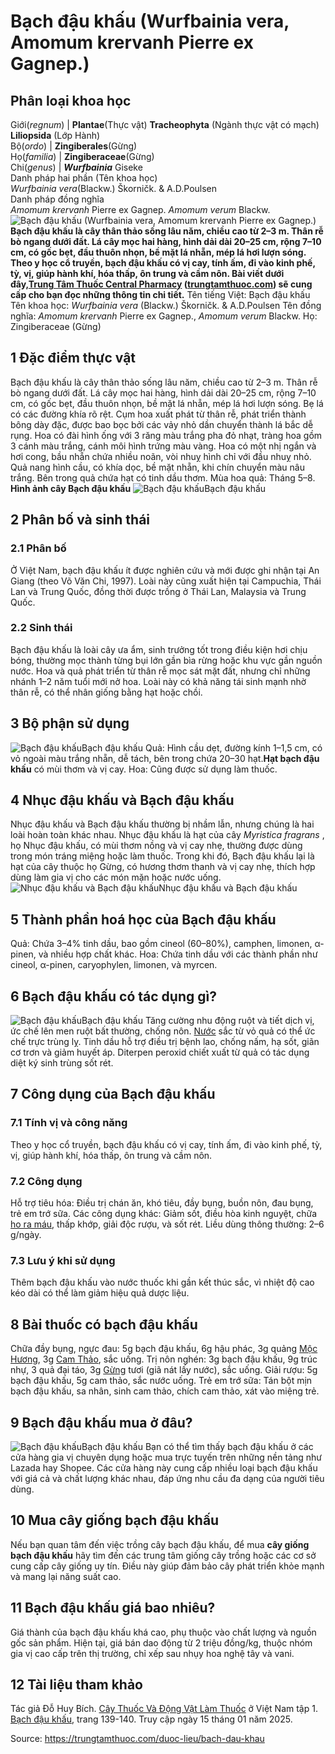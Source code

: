 # Bạch đậu khấu (Wurfbainia vera, Amomum krervanh Pierre ex Gagnep.)

Phân loại khoa học  
---  
Giới(_regnum_) |  **Plantae**(Thực vật) **Tracheophyta** (Ngành thực vật có mạch) **Liliopsida** (Lớp Hành)  
Bộ(_ordo_) | **Zingiberales**(Gừng)  
Họ(_familia_) | **Zingiberaceae**(Gừng)  
Chi(_genus_) | _**Wurfbainia**_ Giseke  
Danh pháp hai phần (Tên khoa học)  
_Wurfbainia vera_(Blackw.) Škorničk. & A.D.Poulsen  
Danh pháp đồng nghĩa  
_Amomum krervanh_ Pierre ex Gagnep. _Amomum verum_ Blackw.  
![Bạch đậu khấu \(Wurfbainia vera, Amomum krervanh Pierre ex Gagnep.\)](https://trungtamthuoc.com/images/others/bach-dau-khau-1-0413.jpg)
**Bạch đậu khấu là cây thân thảo sống lâu năm, chiều cao từ 2–3 m. Thân rễ bò ngang dưới đất. Lá cây mọc hai hàng, hình dải dài 20–25 cm, rộng 7–10 cm, có gốc bẹt, đầu thuôn nhọn, bề mặt lá nhẵn, mép lá hơi lượn sóng. Theo y học cổ truyền, bạch đậu khấu có vị cay, tính ấm, đi vào kinh phế, tỳ, vị, giúp hành khí, hóa thấp, ôn trung và cầm nôn. Bài viết dưới đây,[Trung Tâm Thuốc Central Pharmacy](https://trungtamthuoc.com/ "Trung Tâm Thuốc Central Pharmacy") ([trungtamthuoc.com](https://trungtamthuoc.com/ "trungtamthuoc.com")) sẽ cung cấp cho bạn đọc những thông tin chi tiết.**
Tên tiếng Việt: Bạch đậu khấu
Tên khoa học: _Wurfbainia vera_ (Blackw.) Škorničk. & A.D.Poulsen
Tên đồng nghĩa:  _Amomum krervanh_ Pierre ex Gagnep.,  _Amomum verum_ Blackw.
Họ: Zingiberaceae (Gừng)
##  1 Đặc điểm thực vật
Bạch đậu khấu là cây thân thảo sống lâu năm, chiều cao từ 2–3 m. Thân rễ bò ngang dưới đất. Lá cây mọc hai hàng, hình dải dài 20–25 cm, rộng 7–10 cm, có gốc bẹt, đầu thuôn nhọn, bề mặt lá nhẵn, mép lá hơi lượn sóng. Bẹ lá có các đường khía rõ rệt.
Cụm hoa xuất phát từ thân rễ, phát triển thành bông dày đặc, được bao bọc bởi các vảy nhỏ dần chuyển thành lá bắc dễ rụng. Hoa có đài hình ống với 3 răng màu trắng pha đỏ nhạt, tràng hoa gồm 3 cánh màu trắng, cánh môi hình trứng màu vàng. Hoa có một nhị ngắn và hơi cong, bầu nhẵn chứa nhiều noãn, vòi nhuỵ hình chỉ với đầu nhuỵ nhỏ.
Quả nang hình cầu, có khía dọc, bề mặt nhẵn, khi chín chuyển màu nâu trắng. Bên trong quả chứa hạt có tinh dầu thơm.
Mùa hoa quả: Tháng 5–8.
**Hình ảnh cây Bạch đậu khấu**
![Bạch đậu khấu](https://trungtamthuoc.com/images/item/bach-dau-khau-1.jpg)Bạch đậu khấu
##  2 Phân bố và sinh thái
### 2.1 Phân bố
Ở Việt Nam, bạch đậu khấu ít được nghiên cứu và mới được ghi nhận tại An Giang (theo Võ Văn Chi, 1997). Loài này cũng xuất hiện tại Campuchia, Thái Lan và Trung Quốc, đồng thời được trồng ở Thái Lan, Malaysia và Trung Quốc.
### 2.2 Sinh thái
Bạch đậu khấu là loài cây ưa ẩm, sinh trưởng tốt trong điều kiện hơi chịu bóng, thường mọc thành từng bụi lớn gần bìa rừng hoặc khu vực gần nguồn nước. Hoa và quả phát triển từ thân rễ mọc sát mặt đất, nhưng chỉ những nhánh 1–2 năm tuổi mới nở hoa. Loài này có khả năng tái sinh mạnh nhờ thân rễ, có thể nhân giống bằng hạt hoặc chồi.
##  3 Bộ phận sử dụng
![Bạch đậu khấu](https://trungtamthuoc.com/images/item/bach-dau-khau-2.jpg)Bạch đậu khấu
Quả: Hình cầu dẹt, đường kính 1–1,5 cm, có vỏ ngoài màu trắng nhẵn, dễ tách, bên trong chứa 20–30 hạt.**Hạt bạch đậu khấu** có mùi thơm và vị cay.
Hoa: Cũng được sử dụng làm thuốc.
##  4 Nhục đậu khấu và Bạch đậu khấu
Nhục đậu khấu và Bạch đậu khấu thường bị nhầm lẫn, nhưng chúng là hai loài hoàn toàn khác nhau. Nhục đậu khấu là hạt của cây _Myristica fragrans_ , họ Nhục đậu khấu, có mùi thơm nồng và vị cay nhẹ, thường được dùng trong món tráng miệng hoặc làm thuốc. Trong khi đó, Bạch đậu khấu lại là hạt của cây thuộc họ Gừng, có hương thơm thanh và vị cay nhẹ, thích hợp dùng làm gia vị cho các món mặn hoặc nước uống.
![Nhục đậu khấu và Bạch đậu khấu](https://trungtamthuoc.com/images/item/phan-biet-nhuc-dau-khau-va-bach-dau-khau.jpg)Nhục đậu khấu và Bạch đậu khấu
##  5 Thành phần hoá học của Bạch đậu khấu
Quả: Chứa 3–4% tinh dầu, bao gồm cineol (60–80%), camphen, limonen, α-pinen, và nhiều hợp chất khác.
Hoa: Chứa tinh dầu với các thành phần như cineol, α-pinen, caryophylen, limonen, và myrcen.
##  6 Bạch đậu khấu có tác dụng gì?
![Bạch đậu khấu](https://trungtamthuoc.com/images/item/bach-dau-khau-3.jpg)Bạch đậu khấu
Tăng cường nhu động ruột và tiết dịch vị, ức chế lên men ruột bất thường, chống nôn.
[Nước](https://trungtamthuoc.com/hoat-chat/nuoc "Nước") sắc từ vỏ quả có thể ức chế trực trùng lỵ.
Tinh dầu hỗ trợ điều trị bệnh lao, chống nấm, hạ sốt, giãn cơ trơn và giảm huyết áp.
Diterpen peroxid chiết xuất từ quả có tác dụng diệt ký sinh trùng sốt rét.
##  7 Công dụng của Bạch đậu khấu
### 7.1 Tính vị và công năng
Theo y học cổ truyền, bạch đậu khấu có vị cay, tính ấm, đi vào kinh phế, tỳ, vị, giúp hành khí, hóa thấp, ôn trung và cầm nôn.
### 7.2 Công dụng
Hỗ trợ tiêu hóa: Điều trị chán ăn, khó tiêu, đầy bụng, buồn nôn, đau bụng, trẻ em trớ sữa.
Các công dụng khác: Giảm sốt, điều hòa kinh nguyệt, chữa [ho ra máu](https://trungtamthuoc.com/bai-viet/ho-ra-mau "ho ra máu"), thấp khớp, giải độc rượu, và sốt rét.
Liều dùng thông thường: 2–6 g/ngày.
### 7.3 Lưu ý khi sử dụng
Thêm bạch đậu khấu vào nước thuốc khi gần kết thúc sắc, vì nhiệt độ cao kéo dài có thể làm giảm hiệu quả dược liệu.
##  8 Bài thuốc có bạch đậu khấu
Chữa đầy bụng, ngực đau: 5g bạch đậu khấu, 6g hậu phác, 3g quảng [Mộc Hương](https://trungtamthuoc.com/duoc-lieu/moc-huong-38 "Mộc Hương"), 3g [Cam Thảo](https://trungtamthuoc.com/duoc-lieu/cam-thao-32 "Cam Thảo"), sắc uống.
Trị nôn nghén: 3g bạch đậu khấu, 9g trúc nhự, 3 quả đại táo, 3g [Gừng](https://trungtamthuoc.com/duoc-lieu/gung-14 "Gừng") tươi (giã nát lấy nước), sắc uống.
Giải rượu: 5g bạch đậu khấu, 5g cam thảo, sắc nước uống.
Trẻ em trớ sữa: Tán bột mịn bạch đậu khấu, sa nhân, sinh cam thảo, chích cam thảo, xát vào miệng trẻ.
##  9 Bạch đậu khấu mua ở đâu?
![Bạch đậu khấu](https://trungtamthuoc.com/images/item/bach-dau-khau-4.jpg)Bạch đậu khấu
Bạn có thể tìm thấy bạch đậu khấu ở các cửa hàng gia vị chuyên dụng hoặc mua trực tuyến trên những nền tảng như Lazada hay Shopee. Các cửa hàng này cung cấp nhiều loại bạch đậu khấu với giá cả và chất lượng khác nhau, đáp ứng nhu cầu đa dạng của người tiêu dùng.
##  10 Mua cây giống bạch đậu khấu
Nếu bạn quan tâm đến việc trồng cây bạch đậu khấu, để mua **cây giống bạch đậu khấu** hãy tìm đến các trung tâm giống cây trồng hoặc các cơ sở cung cấp cây giống uy tín. Điều này giúp đảm bảo cây phát triển khỏe mạnh và mang lại năng suất cao.
##  11 Bạch đậu khấu giá bao nhiêu?
Giá thành của bạch đậu khấu khá cao, phụ thuộc vào chất lượng và nguồn gốc sản phẩm. Hiện tại, giá bán dao động từ 2 triệu đồng/kg, thuộc nhóm gia vị cao cấp trên thị trường, chỉ xếp sau nhụy hoa nghệ tây và vani.
##  12 Tài liệu tham khảo
Tác giả Đỗ Huy Bích. [Cây Thuốc Và Động Vật Làm Thuốc](https://trungtamthuoc.com/bai-viet/doc-online-va-tai-mien-phi-pdf-sach-cay-thuoc-va-dong-vat-lam-thuoc-o-viet-nam "Cây Thuốc Và Động Vật Làm Thuốc") ở Việt Nam tập 1. [Bạch đậu khấu](https://trungtamthuoc.com/upload/pdf/cay-thuoc-va-dong-vat-lam-thuoc-tap-1-trungtamthuoc.com.pdf), trang 139-140. Truy cập ngày 15 tháng 01 năm 2025.


Source: https://trungtamthuoc.com/duoc-lieu/bach-dau-khau